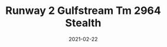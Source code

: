 ---
tags: 
  - "To Market"
  - "Rubber Flooring"
  - "Runway2"
title: "Runway 2 Gulfstream Tm 2964 Stealth"
designer: "To Market"
image_primary: "img/2964.jpg"
href: "https://www.tomkt.com/runway-2-swatches"
description: "ROLL%20SIZE%3A%204%27%20x%2025%27%A0%20or%204%27%20x%2050%27"
category: "rubber-flooring-runway2"
subtitle: ""
manufacturer: "ToMarket"
slug: "/manufacturers/tomarket/rubber-flooring-runway-2/to-market-runway-2-gulfstream-tm-2964-stealth"
date: "2021-02-22"
---